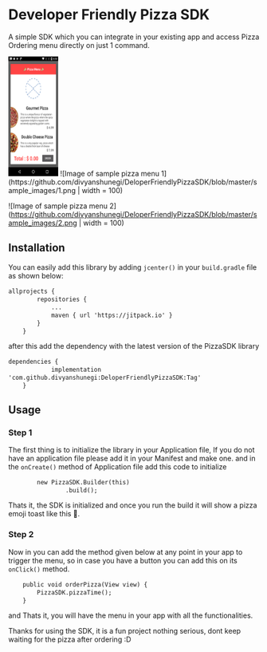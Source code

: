# Developer Friendly Pizza SDK

A simple SDK which you can integrate in your existing app and access Pizza Ordering menu directly on just 1 command.

<img src="https://github.com/divyanshunegi/DeloperFriendlyPizzaSDK/blob/master/sample_images/1.png" alt="sample image 1" width="100" height="240">
![Image of sample pizza menu 1](https://github.com/divyanshunegi/DeloperFriendlyPizzaSDK/blob/master/sample_images/1.png | width = 100)

![Image of sample pizza menu 2](https://github.com/divyanshunegi/DeloperFriendlyPizzaSDK/blob/master/sample_images/2.png | width = 100)


## Installation

You can easily add this library by adding `jcenter()` in your `build.gradle` file as shown below:

```
allprojects {
		repositories {
			...
			maven { url 'https://jitpack.io' }
		}
	}
```

after this add the dependency with the latest version of the PizzaSDK library

```
dependencies {
	        implementation 'com.github.divyanshunegi:DeloperFriendlyPizzaSDK:Tag'
	}
```

## Usage

### Step 1

The first thing is to initialize the library in your Application file, If you do not have an application file please add it in your Manifest and make one.
and in the `onCreate()` method of Application file add this code to initialize

```
        new PizzaSDK.Builder(this)
                .build();
```

Thats it, the SDK is initialized and once you run the build it will show a pizza emoji toast like this 🍕.

### Step 2

Now in you can add the method given below at any point in your app to trigger the menu, so in case you have a button you can add this on its `onClick()` method.

```
    public void orderPizza(View view) {
        PizzaSDK.pizzaTime();
    }
```

and Thats it, you will have the menu in your app with all the functionalities.

Thanks for using the SDK, it is a fun project nothing serious, dont keep waiting for the pizza after ordering :D

